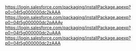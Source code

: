 https://login.salesforce.com/packaging/installPackage.apexp?p0=04t5g000000dc2kAAA
https://login.salesforce.com/packaging/installPackage.apexp?p0=04t5g000000dc2pAAAy
https://login.salesforce.com/packaging/installPackage.apexp?p0=04t5g000000dc2uAAA
https://login.salesforce.com/packaging/installPackage.apexp?p0=04t5g000000dc2zAAA